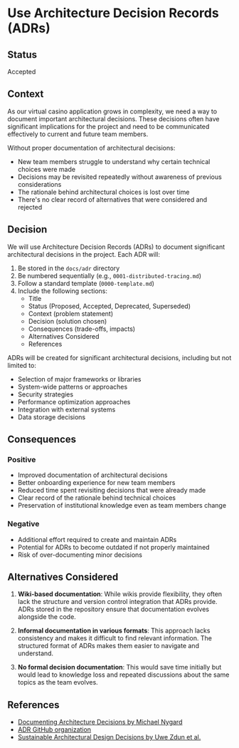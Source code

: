 # Use Architecture Decision Records (ADRs)

## Status

Accepted

## Context

As our virtual casino application grows in complexity, we need a way to document important architectural decisions. These decisions often have significant implications for the project and need to be communicated effectively to current and future team members.

Without proper documentation of architectural decisions:
- New team members struggle to understand why certain technical choices were made
- Decisions may be revisited repeatedly without awareness of previous considerations
- The rationale behind architectural choices is lost over time
- There's no clear record of alternatives that were considered and rejected

## Decision

We will use Architecture Decision Records (ADRs) to document significant architectural decisions in the project. Each ADR will:

1. Be stored in the `docs/adr` directory
2. Be numbered sequentially (e.g., `0001-distributed-tracing.md`)
3. Follow a standard template (`0000-template.md`)
4. Include the following sections:
   - Title
   - Status (Proposed, Accepted, Deprecated, Superseded)
   - Context (problem statement)
   - Decision (solution chosen)
   - Consequences (trade-offs, impacts)
   - Alternatives Considered
   - References

ADRs will be created for significant architectural decisions, including but not limited to:
- Selection of major frameworks or libraries
- System-wide patterns or approaches
- Security strategies
- Performance optimization approaches
- Integration with external systems
- Data storage decisions

## Consequences

### Positive

- Improved documentation of architectural decisions
- Better onboarding experience for new team members
- Reduced time spent revisiting decisions that were already made
- Clear record of the rationale behind technical choices
- Preservation of institutional knowledge even as team members change

### Negative

- Additional effort required to create and maintain ADRs
- Potential for ADRs to become outdated if not properly maintained
- Risk of over-documenting minor decisions

## Alternatives Considered

1. **Wiki-based documentation**: While wikis provide flexibility, they often lack the structure and version control integration that ADRs provide. ADRs stored in the repository ensure that documentation evolves alongside the code.

2. **Informal documentation in various formats**: This approach lacks consistency and makes it difficult to find relevant information. The structured format of ADRs makes them easier to navigate and understand.

3. **No formal decision documentation**: This would save time initially but would lead to knowledge loss and repeated discussions about the same topics as the team evolves.

## References

- [Documenting Architecture Decisions by Michael Nygard](https://cognitect.com/blog/2011/11/15/documenting-architecture-decisions)
- [ADR GitHub organization](https://adr.github.io/)
- [Sustainable Architectural Design Decisions by Uwe Zdun et al.](https://ieeexplore.ieee.org/document/6899647)
